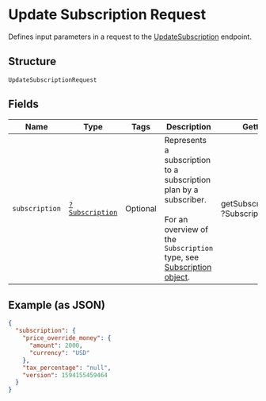 
# Update Subscription Request

Defines input parameters in a request to the
[UpdateSubscription](../../doc/apis/subscriptions.md#update-subscription) endpoint.

## Structure

`UpdateSubscriptionRequest`

## Fields

| Name | Type | Tags | Description | Getter | Setter |
|  --- | --- | --- | --- | --- | --- |
| `subscription` | [`?Subscription`](../../doc/models/subscription.md) | Optional | Represents a subscription to a subscription plan by a subscriber.<br><br>For an overview of the `Subscription` type, see<br>[Subscription object](../../https://developer.squareup.com/docs/subscriptions-api/overview#subscription-object-overview). | getSubscription(): ?Subscription | setSubscription(?Subscription subscription): void |

## Example (as JSON)

```json
{
  "subscription": {
    "price_override_money": {
      "amount": 2000,
      "currency": "USD"
    },
    "tax_percentage": "null",
    "version": 1594155459464
  }
}
```

